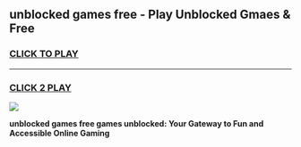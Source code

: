 
## unblocked games free - Play Unblocked Gmaes & Free
<h3>
<a href="https://premium.freeplayer.one?title=unblocked_games_free&ref=20F">CLICK TO PLAY</a></h3>
<hr>

<h3>
<a href="https://premium.freeplayer.one?title=unblocked_games_free&ref=20F">CLICK 2 PLAY</a>
  
</h3>

<a href="https://premium.freeplayer.one?title=unblocked_games_free&ref=20F/"><img src="https://clearcache.store/games.png"></a>


**unblocked games free games unblocked: Your Gateway to Fun and Accessible Online Gaming**
